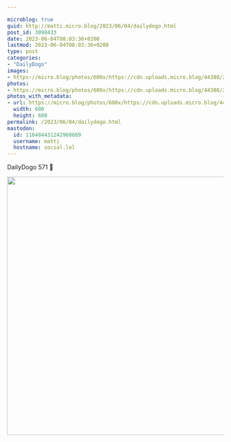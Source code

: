 ```yaml
---

microblog: true
guid: http://matti.micro.blog/2023/06/04/dailydogo.html
post_id: 3098433
date: 2023-06-04T08:03:36+0200
lastmod: 2023-06-04T08:03:36+0200
type: post
categories:
- "DailyDogo"
images:
- https://micro.blog/photos/600x/https://cdn.uploads.micro.blog/44388/2023/942c98f0ba.jpg
photos:
- https://micro.blog/photos/600x/https://cdn.uploads.micro.blog/44388/2023/942c98f0ba.jpg
photos_with_metadata:
- url: https://micro.blog/photos/600x/https://cdn.uploads.micro.blog/44388/2023/942c98f0ba.jpg
  width: 600
  height: 600
permalink: /2023/06/04/dailydogo.html
mastodon:
  id: 110484431242960609
  username: matti
  hostname: social.lol
---
```

DailyDogo 571 🐶

<img src="https://micro.blog/photos/600x/https://blog.martin-haehnel.de/uploads/2023/942c98f0ba.jpg" width="600" height="600" alt="" />
